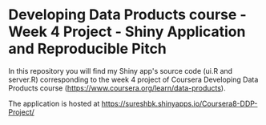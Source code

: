# Developing Data Products course - Week 4 Project - Shiny Application and Reproducible Pitch
In this repository you will find my Shiny app's source code (ui.R and server.R) corresponding to the week 4 project of Coursera Developing Data Products course (https://www.coursera.org/learn/data-products).

The application is hosted at https://sureshbk.shinyapps.io/Coursera8-DDP-Project/
